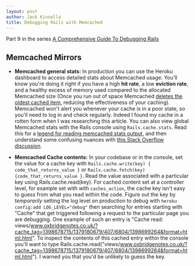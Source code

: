 ```yaml
---
layout: post
author: Jack Kinsella
title: Debugging Rails with Memcached
---
```


Part 9 in the series [A Comprehensive Guide To Debugging Rails](/2014/06/06/a-comprehensive-guide-to-debugging-rails.html)

## Memcached Mirrors ##

* **Memcached general stats:** In production you can use the Heroku dashboard to access detailed stats about Memcached usage. You'll know you're doing it right if you have a high **hit rate**, a low **eviction rate**, and a healthy excess of memory used compared to the allocated Memcached size (Once you run out of space Memcached [deletes the oldest cached item](http://stackoverflow.com/questions/11222309/how-data-is-replaced-in-memcache-when-it-is-full-and-memcache-performance), reducing the effectiveness of your caching). Memcached won't alert you whenever your cache is in a poor state, so you'll need to log in and check regularly. Indeed I found my cache in a rotten form when I was researching this article. You can also view global Memcached stats with the Rails console using `Rails.cache.stats`. Read this for a [legend for reading memcached stats output](http://www.pal-blog.de/entwicklung/perl/memcached-statistics-stats-command.html), and then understand some confusing nuances with [this Stack Overflow discussion](http://stackoverflow.com/questions/6868256/memcached-eviction-prior-to-key-expiry/10456364#10456364).

* **Memcached Cache contents:** In your codebase or in the console, set the value for a cache key with `Rails.cache.write(key) { code_that_returns_value }` or `Rails.cache.fetch(key) {code_that_returns_value }`. Read the value associated with a particular key using  Rails.cache.read(key). For cached content set at a controller level, for example set with with `caches_action`, the cache key isn't easy to guess from what you read within the code. Figure out the key by *temporarily* setting the log level on production to debug with `heroku config:add LOG_LEVEL="debug"` then searching for entries starting with "Cache" that get triggered following a request to the particular page you are debugging. One example of such an entry is "Cache read: views/www.oxbridgenotes.co.uk/?cache_tag=1398678715/1379180679/407/6804/1398699264&format=html.html". To inspect the contents of this cached entry within the console you'll want to type Rails.cache.read("views/www.oxbridgenotes.co.uk/?cache_tag=1398678715/1379180679/407/6804/1398699264&format=html.html"). I warned you that you'd be unlikely to guess the key.
